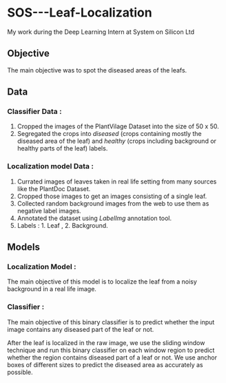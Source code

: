 # SOS---Leaf-Localization
My work during the Deep Learning Intern at System on Silicon Ltd

Objective
----------

The main objective was to spot the diseased areas of the leafs.

Data
-----

### Classifier Data :

1. Cropped the images of the PlantVilage Dataset into the size of 50 x 50.
2. Segregated the crops into *diseased* (crops containing mostly the diseased area of the leaf) and *healthy* (crops including background or healthy parts of the leaf) labels.

### Localization model Data :

1. Currated images of leaves taken in real life setting from many sources like the PlantDoc Dataset.
2. Cropped those images to get an images consisting of a single leaf.
3. Collected random background images from the web to use them as negative label images.
3. Annotated the dataset using *LabelImg* annotation tool. 
4. Labels : 1. Leaf , 2. Background.

Models
------

### Localization Model :

The main objective of this model is to localize the leaf from a noisy background in a real life image.

### Classifier :

The main objective of this binary classifier is to predict whether the input image contains any diseased part of the leaf or not.

After the leaf is localized in the raw image, we use the sliding window technique and run this binary classifier on each window region to predict whether the region contains diseased part of a leaf or not. We use anchor boxes of different sizes to predict the diseased area as accurately as possible.
